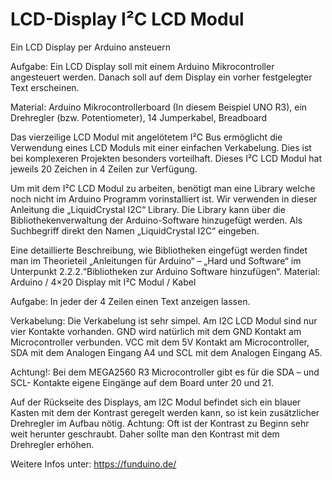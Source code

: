 # LCD-Display I²C LCD Modul
Ein LCD Display per Arduino ansteuern

Aufgabe: Ein LCD Display soll mit einem Arduino Mikrocontroller angesteuert werden. Danach soll auf dem Display ein vorher festgelegter Text erscheinen.

Material: Arduino Mikrocontrollerboard (In diesem Beispiel UNO R3), ein Drehregler (bzw. Potentiometer), 14 Jumperkabel, Breadboard

Das vierzeilige LCD Modul mit angelötetem I²C Bus ermöglicht die Verwendung eines LCD Moduls mit einer einfachen Verkabelung. Dies ist bei komplexeren Projekten besonders vorteilhaft. Dieses I²C LCD Modul hat jeweils 20 Zeichen in 4 Zeilen zur Verfügung.

Um mit dem I²C LCD Modul zu arbeiten, benötigt man eine Library welche noch nicht im Arduino Programm vorinstalliert ist. Wir verwenden in dieser Anleitung die „LiquidCrystal I2C“ Library. Die Library kann über die Bibliothekenverwaltung der Arduino-Software hinzugefügt werden. Als Suchbegriff direkt den Namen „LiquidCrystal I2C“ eingeben.

Eine detaillierte Beschreibung, wie Bibliotheken eingefügt werden findet man im Theorieteil „Anleitungen für Arduino“ – „Hard und Software“ im Unterpunkt 2.2.2.“Bibliotheken zur Arduino Software hinzufügen“.
Material: Arduino / 4×20 Display mit I²C Modul / Kabel

Aufgabe: In jeder der 4 Zeilen einen Text anzeigen lassen.

Verkabelung: Die Verkabelung ist sehr simpel. Am I2C LCD Modul sind nur vier Kontakte vorhanden. GND wird natürlich mit dem GND Kontakt am Microcontroller verbunden. VCC mit dem 5V Kontakt am Microcontroller, SDA mit dem Analogen Eingang A4 und SCL mit dem Analogen Eingang A5.

Achtung!: Bei dem MEGA2560 R3 Microcontroller gibt es für die SDA – und SCL- Kontakte eigene Eingänge auf dem Board unter 20 und 21.

Auf der Rückseite des Displays, am I2C Modul befindet sich ein blauer Kasten mit dem der Kontrast geregelt werden kann, so ist kein zusätzlicher Drehregler im Aufbau nötig. Achtung: Oft ist der Kontrast zu Beginn sehr weit herunter geschraubt. Daher sollte man den Kontrast mit dem Drehregler erhöhen.


Weitere Infos unter: https://funduino.de/
